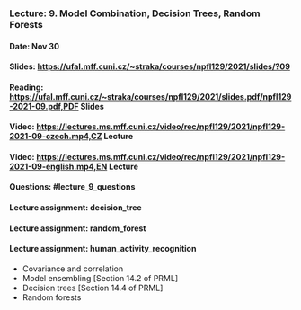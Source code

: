 ### Lecture: 9. Model Combination, Decision Trees, Random Forests
#### Date: Nov 30
#### Slides: https://ufal.mff.cuni.cz/~straka/courses/npfl129/2021/slides/?09
#### Reading: https://ufal.mff.cuni.cz/~straka/courses/npfl129/2021/slides.pdf/npfl129-2021-09.pdf,PDF Slides
#### Video: https://lectures.ms.mff.cuni.cz/video/rec/npfl129/2021/npfl129-2021-09-czech.mp4,CZ Lecture
#### Video: https://lectures.ms.mff.cuni.cz/video/rec/npfl129/2021/npfl129-2021-09-english.mp4,EN Lecture
#### Questions: #lecture_9_questions
#### Lecture assignment: decision_tree
#### Lecture assignment: random_forest
#### Lecture assignment: human_activity_recognition

- Covariance and correlation
- Model ensembling [Section 14.2 of PRML]
- Decision trees [Section 14.4 of PRML]
- Random forests

